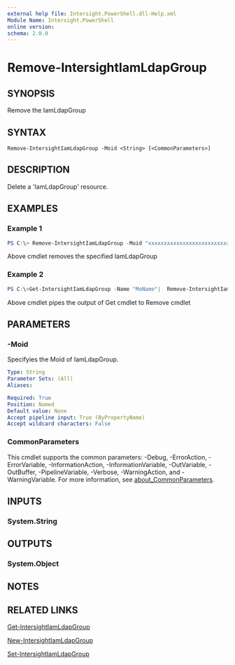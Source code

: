 ```yaml
---
external help file: Intersight.PowerShell.dll-Help.xml
Module Name: Intersight.PowerShell
online version:
schema: 2.0.0
---
```


# Remove-IntersightIamLdapGroup

## SYNOPSIS
Remove the IamLdapGroup

## SYNTAX

```
Remove-IntersightIamLdapGroup -Moid <String> [<CommonParameters>]
```

## DESCRIPTION
Delete a &apos;IamLdapGroup&apos; resource.

## EXAMPLES

### Example 1
```powershell
PS C:\> Remove-IntersightIamLdapGroup -Moid "xxxxxxxxxxxxxxxxxxxxxxxxxxx"
```
Above cmdlet removes the specified IamLdapGroup 

### Example 2
```powershell
PS C:\>Get-IntersightIamLdapGroup -Name "MoName"|  Remove-IntersightIamLdapGroup
```
Above cmdlet pipes the output of Get cmdlet to Remove cmdlet

## PARAMETERS

### -Moid
Specifyies the Moid of IamLdapGroup.

```yaml
Type: String
Parameter Sets: (All)
Aliases:

Required: True
Position: Named
Default value: None
Accept pipeline input: True (ByPropertyName)
Accept wildcard characters: False
```

### CommonParameters
This cmdlet supports the common parameters: -Debug, -ErrorAction, -ErrorVariable, -InformationAction, -InformationVariable, -OutVariable, -OutBuffer, -PipelineVariable, -Verbose, -WarningAction, and -WarningVariable. For more information, see [about_CommonParameters](http://go.microsoft.com/fwlink/?LinkID=113216).

## INPUTS

### System.String

## OUTPUTS

### System.Object
## NOTES

## RELATED LINKS

[Get-IntersightIamLdapGroup](./Get-IntersightIamLdapGroup.md)

[New-IntersightIamLdapGroup](./New-IntersightIamLdapGroup.md)

[Set-IntersightIamLdapGroup](./Set-IntersightIamLdapGroup.md)

